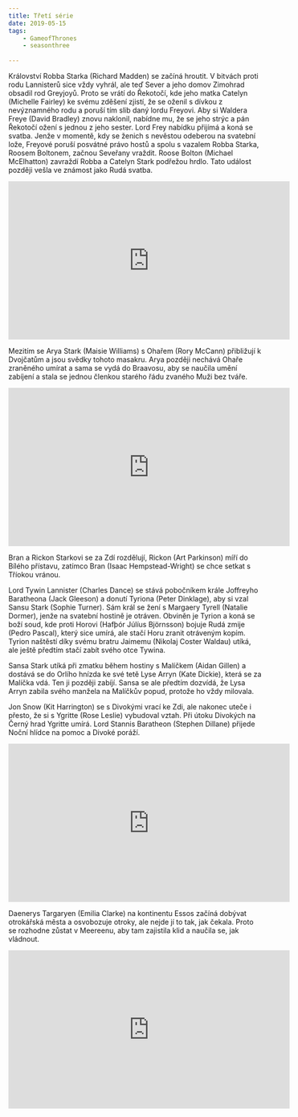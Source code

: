 ```yaml
---
title: Třetí série
date: 2019-05-15
tags: 
    - GameofThrones
    - seasonthree
   
---
```


Království Robba Starka (Richard Madden) se začíná hroutit. V bitvách proti rodu Lannisterů sice vždy vyhrál, 
ale teď Sever a jeho domov Zimohrad obsadil rod Greyjoyů. Proto se vrátí do Řekotočí, kde jeho matka Catelyn (Michelle Fairley) 
ke svému zděšení zjistí, že se oženil s dívkou z nevýznamného rodu a poruší tím slib daný lordu Freyovi.
Aby si Waldera Freye (David Bradley) znovu naklonil, nabídne mu, že se jeho strýc a pán Řekotočí ožení s jednou z jeho sester.
Lord Frey nabídku přijímá a koná se svatba. Jenže v momentě, kdy se ženich s nevěstou odeberou na svatební lože, Freyové poruší
posvátné právo hostů a spolu s vazalem Robba Starka, Roosem Boltonem, začnou Seveřany vraždit. 
Roose Bolton (Michael McElhatton) zavraždí Robba a Catelyn Stark podřežou hrdlo. Tato událost později vešla ve známost jako Rudá svatba.

<iframe width="560" height="315" src="https://is.muni.cz/auth/www/489318/Red_wedding.jpg"
frameborder="0" allow="accelerometer; autoplay; encrypted-media; gyroscope; picture-in-picture" allowfullscreen></iframe>


Mezitím se Arya Stark (Maisie Williams) s Ohařem (Rory McCann) přibližují k Dvojčatům a jsou svědky tohoto masakru. 
Arya později nechává Ohaře zraněného umírat a sama se vydá do Braavosu, aby se naučila umění zabíjení a stala se jednou členkou
starého řádu zvaného Muži bez tváře. 

<iframe width="560" height="315" src="https://is.muni.cz/auth/www/489318/Arya_and_the_Hound.jpeg"
frameborder="0" allow="accelerometer; autoplay; encrypted-media; gyroscope; picture-in-picture" allowfullscreen></iframe>


Bran a Rickon Starkovi se za Zdí rozdělují, Rickon (Art Parkinson) míří do Bílého přístavu, zatímco Bran (Isaac Hempstead-Wright) se 
chce setkat s Tříokou vránou.

Lord Tywin Lannister (Charles Dance) se stává pobočníkem krále Joffreyho Baratheona (Jack Gleeson) a donutí Tyriona
(Peter Dinklage), aby si vzal Sansu Stark (Sophie Turner). Sám král se žení s Margaery Tyrell (Natalie Dormer), jenže na svatební
hostině je otráven. Obviněn je Tyrion a koná se boží soud, kde proti Horovi (Hafþór Júlíus Björnsson) bojuje Rudá zmije (Pedro Pascal),
který sice umírá, ale stačí Horu zranit otráveným kopím. Tyrion naštěstí díky svému bratru Jaimemu (Nikolaj Coster Waldau)
utíká, ale ještě předtím stačí zabít svého otce Tywina.

Sansa Stark utíká při zmatku během hostiny s Malíčkem (Aidan Gillen) a dostává se do Orlího hnízda ke své tetě 
Lyse Arryn (Kate Dickie), která se za Malíčka vdá. Ten ji později zabíjí. Sansa se ale předtím dozvídá, že Lysa Arryn zabila 
svého manžela na Malíčkův popud, protože ho vždy milovala.

Jon Snow (Kit Harrington) se s Divokými vrací ke Zdi, ale nakonec uteče i přesto, že si s Ygritte (Rose Leslie) vybudoval vztah.
Při útoku Divokých na Černý hrad Ygritte umírá. Lord Stannis Baratheon (Stephen Dillane) přijede Noční hlídce na pomoc a Divoké poráží.

<iframe width="560" height="315" src="https://is.muni.cz/auth/www/489318/Ygritte_and_Jon.jpg"
frameborder="0" allow="accelerometer; autoplay; encrypted-media; gyroscope; picture-in-picture" allowfullscreen></iframe>


Daenerys Targaryen (Emilia Clarke) na kontinentu Essos začíná dobývat otrokářská města a osvobozuje otroky, ale nejde jí to tak, jak
čekala. Proto se rozhodne zůstat v Meereenu, aby tam zajistila klid a naučila se, jak vládnout.

<iframe width="560" height="315" src="https://is.muni.cz/auth/www/489318/Daenerys.jpg"
frameborder="0" allow="accelerometer; autoplay; encrypted-media; gyroscope; picture-in-picture" allowfullscreen></iframe>
